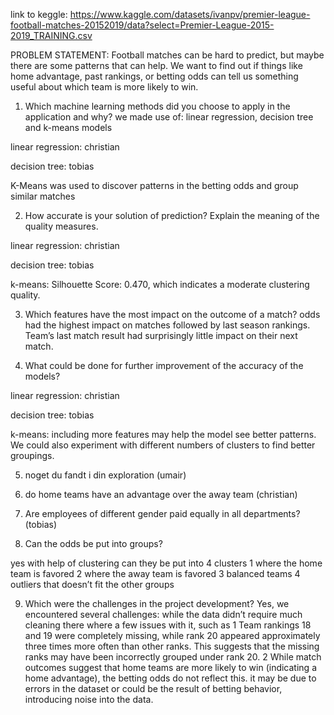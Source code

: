 link to keggle: https://www.kaggle.com/datasets/ivanpv/premier-league-football-matches-20152019/data?select=Premier-League-2015-2019_TRAINING.csv

PROBLEM STATEMENT:
Football matches can be hard to predict, but maybe there are some patterns that can help. We want to find out if things like home advantage, past rankings, or betting odds can tell us something useful about which team is more likely to win.


1. Which machine learning methods did you choose to apply in the application and why?
we made use of: linear regression, decision tree and k-means models

linear regression: christian

decision tree: tobias

K-Means was used to discover patterns in the betting odds and group similar matches


2. How accurate is your solution of prediction? Explain the meaning of the quality measures.

linear regression: christian

decision tree: tobias

k-means: Silhouette Score: 0.470, which indicates a moderate clustering quality.

3. Which features have the most impact on the outcome of a match?
odds had the highest impact on matches followed by last season rankings. 
Team’s last match result had surprisingly little impact on their next match. 

4. What could be done for further improvement of the accuracy of the models?

linear regression: christian

decision tree: tobias

k-means: including more features may help the model see better patterns.
We could also experiment with different numbers of clusters to find better groupings.

5. noget du fandt i din exploration (umair)


6. do home teams have an advantage over the away team (christian)


7. Are employees of different gender paid equally in all departments? (tobias)

8. Can the odds be put into groups?

yes with help of clustering can they be put into 4 clusters
1 where the home team is favored
2 where the away team is favored
3 balanced teams
4 outliers that doesn’t fit the other groups

9. Which were the challenges in the project development?
Yes, we encountered several challenges:
while the data didn’t require much cleaning there where a few issues with it, such as 
1  Team rankings 18 and 19 were completely missing, while rank 20 appeared approximately three times more often than other ranks. This suggests that the missing ranks may have been incorrectly grouped under rank 20.
2  While match outcomes suggest that home teams are more likely to win (indicating a home advantage), the betting odds do not reflect this. it may be due to errors in the dataset or could be the result of betting behavior, introducing noise into the data.


